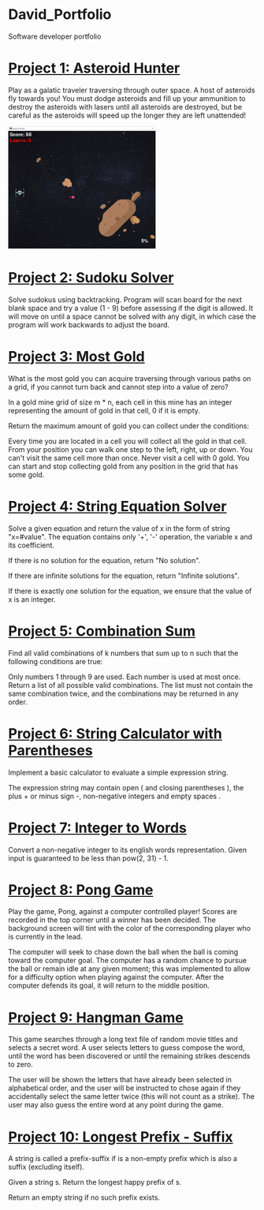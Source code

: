 # David_Portfolio
Software developer portfolio

# [Project 1: Asteroid Hunter](https://github.com/foleydavid/AsteroidHunter)
Play as a galatic traveler traversing through outer space.  A host of asteroids fly towards you!  You must dodge asteroids and fill up your ammunition to destroy the asteroids with lasers until all asteroids are destroyed, but be careful as the asteroids will speed up the longer they are left unattended!

![](/images/Asteroid%20Hunter%20Photo.png)

# [Project 2: Sudoku Solver](https://github.com/foleydavid/sudokuSolver)
Solve sudokus using backtracking.  Program will scan board for the next blank space and try a value (1 - 9) before assessing if the digit is allowed.  It will move on until a space cannot be solved with any digit, in which case the program will work backwards to adjust the board.

# [Project 3: Most Gold](https://github.com/foleydavid/mostGold)
What is the most gold you can acquire traversing through various paths on a grid, if you cannot turn back and cannot step into a value of zero?

In a gold mine grid of size m * n, each cell in this mine has an integer representing the amount of gold in that cell, 0 if it is empty.

Return the maximum amount of gold you can collect under the conditions:

Every time you are located in a cell you will collect all the gold in that cell. From your position you can walk one step to the left, right, up or down. You can't visit the same cell more than once. Never visit a cell with 0 gold. You can start and stop collecting gold from any position in the grid that has some gold.

# [Project 4: String Equation Solver](https://github.com/foleydavid/solveEquation)
Solve a given equation and return the value of x in the form of string "x=#value". The equation contains only '+', '-' operation, the variable x and its coefficient.

If there is no solution for the equation, return "No solution".

If there are infinite solutions for the equation, return "Infinite solutions".

If there is exactly one solution for the equation, we ensure that the value of x is an integer.

# [Project 5: Combination Sum](https://github.com/foleydavid/combinationSum3)
Find all valid combinations of k numbers that sum up to n such that the following conditions are true:

Only numbers 1 through 9 are used. Each number is used at most once. Return a list of all possible valid combinations. The list must not contain the same combination twice, and the combinations may be returned in any order.

# [Project 6: String Calculator with Parentheses](https://github.com/foleydavid/BasicStringCalculator)
Implement a basic calculator to evaluate a simple expression string.

The expression string may contain open ( and closing parentheses ), the plus + or minus sign -, non-negative integers and empty spaces .

# [Project 7: Integer to Words](https://github.com/foleydavid/IntegerToWords)
Convert a non-negative integer to its english words representation. Given input is guaranteed to be less than pow(2, 31) - 1.

# [Project 8: Pong Game](https://github.com/foleydavid/Pong)
Play the game, Pong, against a computer controlled player!  Scores are recorded in the top corner until a winner has been decided.  The background screen will tint with the color of the corresponding player who is currently in the lead.

The computer will seek to chase down the ball when the ball is coming toward the computer goal.  The computer has a random chance to pursue the ball or remain idle at any given moment; this was implemented to allow for a difficulty option when playing against the computer.  After the computer defends its goal, it will return to the middle position.

# [Project 9: Hangman Game](https://github.com/foleydavid/hangmanGame)
This game searches through a long text file of random movie titles and selects a secret word.  A user selects letters to guess compose the word, until the word has been discovered or until the remaining strikes descends to zero.

The user will be shown the letters that have already been selected in alphabetical order, and the user will be instructed to chose again if they accidentally select the same letter twice (this will not count as a strike).  The user may also guess the entire word at any point during the game.

# [Project 10: Longest Prefix - Suffix](https://github.com/foleydavid/longestPrefix-Suffix)
A string is called a prefix-suffix if is a non-empty prefix which is also a suffix (excluding itself).

Given a string s. Return the longest happy prefix of s.

Return an empty string if no such prefix exists.
